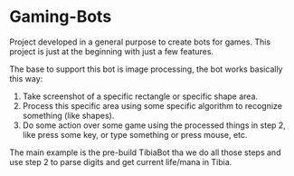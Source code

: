 # Gaming-Bots
Project developed in a general purpose to create bots for games.
This project is just at the beginning with just a few features.

The base to support this bot is image processing, the bot works basically this way:

1) Take screenshot of a specific rectangle or specific shape area.
2) Process this specific area using some specific algorithm to recognize something (like shapes).
3) Do some action over some game using the processed things in step 2, like press some key, or type something or press mouse, etc.

The main example is the pre-build TibiaBot tha we do all those steps and use step 2 to parse digits and get current life/mana in Tibia.

